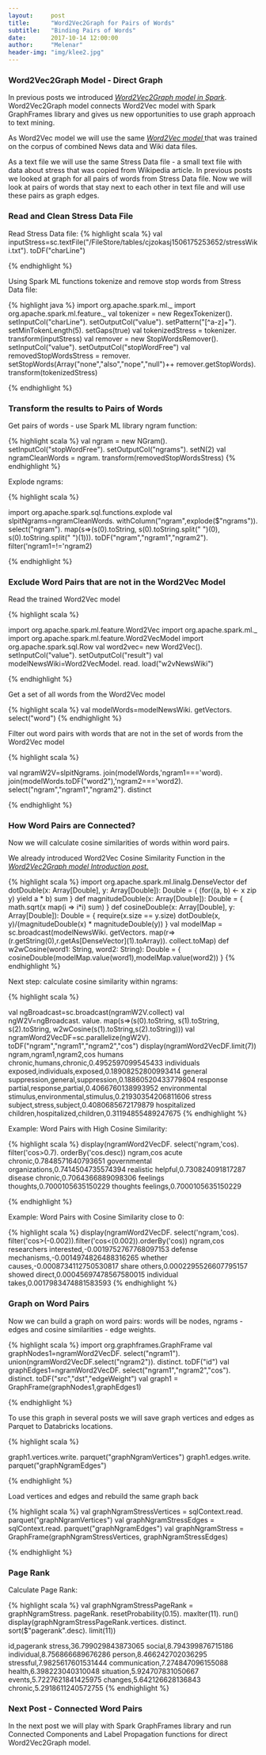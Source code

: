 ```yaml
---
layout:     post
title:      "Word2Vec2Graph for Pairs of Words"
subtitle:   "Binding Pairs of Words"
date:       2017-10-14 12:00:00
author:     "Melenar"
header-img: "img/klee2.jpg"
---
```


<p><h3>Word2Vec2Graph Model - Direct Graph</h3>
In previous posts we introduced
<i><a href="https://sparklingdataocean.github.io/gh-pages/2017/09/17/word2vec2graph/">Word2Vec2Graph model in Spark</a></i>.
Word2Vec2Graph model connects Word2Vec model with Spark GraphFrames library and gives us new opportunities to use graph approach to text mining.</p>


<p>
As Word2Vec model we will use the same
<i><a href="https://sparklingdataocean.github.io/gh-pages/2017/09/06/w2vTrain/">Word2Vec model </a></i> that was trained on the corpus of combined News data and Wiki data files.</p>

<p>
As a text file we will use the same Stress Data file - a small text file with data about stress that was copied from Wikipedia article. In previous posts we looked at graph for all pairs of words from Stress Data file. Now we will look at pairs of words that stay next to each other in text file and will use these pairs as graph edges.</p>

<h3>Read and Clean Stress Data File </h3>
Read Stress Data file:
{% highlight scala %}
val inputStress=sc.textFile("/FileStore/tables/cjzokasj1506175253652/stressWiki.txt").
   toDF("charLine")

{% endhighlight %}

<p>Using Spark ML functions tokenize and remove stop words from Stress Data file:</p>
{% highlight java %}
import org.apache.spark.ml._
import org.apache.spark.ml.feature._
val tokenizer = new RegexTokenizer().
   setInputCol("charLine").
   setOutputCol("value").
   setPattern("[^a-z]+").
   setMinTokenLength(5).
   setGaps(true)
val tokenizedStress = tokenizer.
   transform(inputStress)
val remover = new StopWordsRemover().
   setInputCol("value").
   setOutputCol("stopWordFree")
val removedStopWordsStress = remover.
   setStopWords(Array("none","also","nope","null")++
   remover.getStopWords).
   transform(tokenizedStress)

{% endhighlight %}


<p><h3>Transform the results to Pairs of Words</h3>
Get pairs of words - use Spark ML library ngram function:</p>
{% highlight scala %}
val ngram = new NGram().
   setInputCol("stopWordFree").
   setOutputCol("ngrams").
   setN(2)
val ngramCleanWords = ngram.
   transform(removedStopWordsStress)
{% endhighlight %}

<p>Explode ngrams:</p>
{% highlight scala %}

import org.apache.spark.sql.functions.explode
val slpitNgrams=ngramCleanWords.
   withColumn("ngram",explode($"ngrams")).
   select("ngram").
   map(s=>(s(0).toString,
      s(0).toString.split(" ")(0),
      s(0).toString.split(" ")(1))).
   toDF("ngram","ngram1","ngram2").
   filter('ngram1=!='ngram2)


{% endhighlight %}

<p><h3>Exclude Word Pairs that are not in the Word2Vec Model </h3>

Read the trained Word2Vec model</p>
{% highlight scala %}

import org.apache.spark.ml.feature.Word2Vec
import org.apache.spark.ml._
import org.apache.spark.ml.feature.Word2VecModel
import org.apache.spark.sql.Row
val word2vec= new Word2Vec().
   setInputCol("value").
   setOutputCol("result")
val modelNewsWiki=Word2VecModel.
   read.
   load("w2vNewsWiki")

{% endhighlight %}

<p>Get a set of all words from the Word2Vec model</p>
{% highlight scala %}
val modelWords=modelNewsWiki.
   getVectors.
   select("word")
{% endhighlight %}

<p>Filter out word pairs with words that are not in the set of words from the Word2Vec model</p>
{% highlight scala %}

val ngramW2V=slpitNgrams.
   join(modelWords,'ngram1==='word).
   join(modelWords.toDF("word2"),'ngram2==='word2).
   select("ngram","ngram1","ngram2").
   distinct

{% endhighlight %}



<p><h3>How Word Pairs are Connected?</h3>
Now we will calculate cosine similarities of words within word pairs.

We already introduced Word2Vec Cosine Similarity Function in the  
<i><a href="https://sparklingdataocean.github.io/gh-pages/2017/09/17/word2vec2graph/">Word2Vec2Graph model Introduction post.</a></i>
</p>
{% highlight scala %}
import org.apache.spark.ml.linalg.DenseVector
def dotDouble(x: Array[Double], y: Array[Double]): Double = {
   (for((a, b) <- x zip y) yield a * b) sum
  }
def magnitudeDouble(x: Array[Double]): Double = {
   math.sqrt(x map(i => i*i) sum)
  }
def cosineDouble(x: Array[Double], y: Array[Double]): Double = {
   require(x.size == y.size)
   dotDouble(x, y)/(magnitudeDouble(x) * magnitudeDouble(y))
}
val modelMap = sc.broadcast(modelNewsWiki.
   getVectors.
   map(r=>(r.getString(0),r.getAs[DenseVector](1).toArray)).
      collect.toMap)
def w2wCosine(word1: String, word2: String): Double = {
   cosineDouble(modelMap.value(word1),modelMap.value(word2))
}
{% endhighlight %}

Next step: calculate cosine similarity within ngrams:</p>
{% highlight scala %}

val ngBroadcast=sc.broadcast(ngramW2V.collect)
val ngW2V=ngBroadcast.
   value.
   map(s=>(s(0).toString,
      s(1).toString,
      s(2).toString,
      w2wCosine(s(1).toString,s(2).toString)))
val ngramWord2VecDF=sc.parallelize(ngW2V).
   toDF("ngram","ngram1","ngram2","cos")
display(ngramWord2VecDF.limit(7))
ngram,ngram1,ngram2,cos
humans chronic,humans,chronic,0.4952597099545433
individuals exposed,individuals,exposed,0.18908252800993414
general suppression,general,suppression,0.18860520433779804
response partial,response,partial,0.4066760138993952
environmental stimulus,environmental,stimulus,0.21930354206811606
stress subject,stress,subject,0.4080685672179879
hospitalized children,hospitalized,children,0.31194855489247675
{% endhighlight %}

<p>Example: Word Pairs with High Cosine Similarity:</p>
{% highlight scala %}
display(ngramWord2VecDF.
   select('ngram,'cos).
   filter('cos>0.7).
   orderBy('cos.desc))
ngram,cos
acute chronic,0.7848571640793651
governmental organizations,0.7414504735574394
realistic helpful,0.730824091817287
disease chronic,0.7064366889098306
feelings thoughts,0.7000105635150229
thoughts feelings,0.7000105635150229


{% endhighlight %}

<p>Example: Word Pairs with Cosine Similarity close to 0:</p>
{% highlight scala %}
display(ngramWord2VecDF.
   select('ngram,'cos).
   filter('cos>(-0.002)).filter('cos<(0.002)).orderBy('cos))
ngram,cos
researchers interested,-0.0019752767768097153
defense mechanisms,-0.0014974826488316265
whether causes,-0.0008734112750530817
share others,0.0002295526607795157
showed direct,0.00045697478567580015
individual takes,0.0017983474881583593
{% endhighlight %}

<p><h3>Graph on Word Pairs</h3>
Now we can build a graph on word pairs: words will be nodes, ngrams - edges and cosine similarities - edge weights.</p>
{% highlight scala %}
import org.graphframes.GraphFrame
val graphNodes1=ngramWord2VecDF.
   select("ngram1").
   union(ngramWord2VecDF.select("ngram2")).
   distinct.
   toDF("id")
val graphEdges1=ngramWord2VecDF.
   select("ngram1","ngram2","cos").
   distinct.
   toDF("src","dst","edgeWeight")
val graph1 = GraphFrame(graphNodes1,graphEdges1)

{% endhighlight %}

<p>To use this graph in several posts we will save graph vertices and edges as Parquet to Databricks locations.</p>

{% highlight scala %}

graph1.vertices.write.
   parquet("graphNgramVertices")
graph1.edges.write.
   parquet("graphNgramEdges")

{% endhighlight %}

<p> Load vertices and edges and rebuild the same graph back</p>

{% highlight scala %}
val graphNgramStressVertices = sqlContext.read.
   parquet("graphNgramVertices")
val graphNgramStressEdges = sqlContext.read.
   parquet("graphNgramEdges")
val graphNgramStress = GraphFrame(graphNgramStressVertices, graphNgramStressEdges)

{% endhighlight %}


<p><h3>Page Rank</h3>
Calculate Page Rank: </p>
{% highlight scala %}
val graphNgramStressPageRank = graphNgramStress.
   pageRank.
   resetProbability(0.15).
   maxIter(11).
   run()
display(graphNgramStressPageRank.vertices.
   distinct.
   sort($"pagerank".desc).
   limit(11))

   id,pagerank
   stress,36.799029843873065
   social,8.794399876715186
   individual,8.756866689676286
   person,8.466242702036295
   stressful,7.9825617601531444
   communication,7.274847096155088
   health,6.398223040310048
   situation,5.924707831050667
   events,5.7227621841425975
   changes,5.642126628136843
   chronic,5.2918611240572755
{% endhighlight %}


<p><h3>Next Post - Connected Word Pairs</h3>
In the next post we will play with Spark GraphFrames library and run Connected Components and Label Propagation functions for direct Word2Vec2Graph model.</p>
